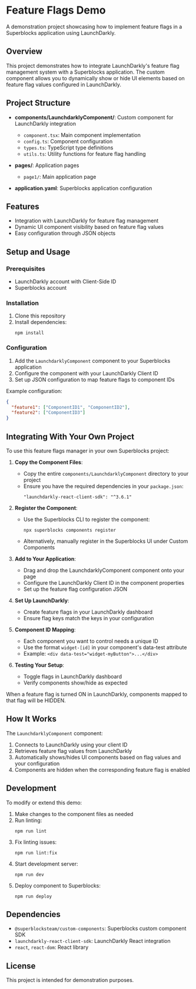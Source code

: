 # Feature Flags Demo

A demonstration project showcasing how to implement feature flags in a Superblocks application using LaunchDarkly.

## Overview

This project demonstrates how to integrate LaunchDarkly's feature flag management system with a Superblocks application. The custom component allows you to dynamically show or hide UI elements based on feature flag values configured in LaunchDarkly.

## Project Structure

- **components/LaunchdarklyComponent/**: Custom component for LaunchDarkly integration
  - `component.tsx`: Main component implementation
  - `config.ts`: Component configuration
  - `types.ts`: TypeScript type definitions
  - `utils.ts`: Utility functions for feature flag handling

- **pages/**: Application pages
  - `page1/`: Main application page

- **application.yaml**: Superblocks application configuration

## Features

- Integration with LaunchDarkly for feature flag management
- Dynamic UI component visibility based on feature flag values
- Easy configuration through JSON objects

## Setup and Usage

### Prerequisites

- LaunchDarkly account with Client-Side ID
- Superblocks account

### Installation

1. Clone this repository
2. Install dependencies:
   ```
   npm install
   ```

### Configuration

1. Add the `LaunchdarklyComponent` component to your Superblocks application
2. Configure the component with your LaunchDarkly Client ID
3. Set up JSON configuration to map feature flags to component IDs

Example configuration:
```json
{
  "feature1": ["ComponentID1", "ComponentID2"],
  "feature2": ["ComponentID3"]
}
```

## Integrating With Your Own Project

To use this feature flags manager in your own Superblocks project:

1. **Copy the Component Files**:
   - Copy the entire `components/LaunchdarklyComponent` directory to your project
   - Ensure you have the required dependencies in your `package.json`:
     ```
     "launchdarkly-react-client-sdk": "^3.6.1"
     ```

2. **Register the Component**:
   - Use the Superblocks CLI to register the component:
     ```
     npx superblocks components register
     ```
   - Alternatively, manually register in the Superblocks UI under Custom Components

3. **Add to Your Application**:
   - Drag and drop the LaunchdarklyComponent component onto your page
   - Configure the LaunchDarkly Client ID in the component properties
   - Set up the feature flag configuration JSON

4. **Set Up LaunchDarkly**:
   - Create feature flags in your LaunchDarkly dashboard
   - Ensure flag keys match the keys in your configuration

5. **Component ID Mapping**:
   - Each component you want to control needs a unique ID
   - Use the format `widget-[id]` in your component's data-test attribute
   - Example: `<div data-test="widget-myButton">...</div>`

6. **Testing Your Setup**:
   - Toggle flags in LaunchDarkly dashboard
   - Verify components show/hide as expected

When a feature flag is turned ON in LaunchDarkly, components mapped to that flag will be HIDDEN.

## How It Works

The `LaunchdarklyComponent` component:
1. Connects to LaunchDarkly using your client ID
2. Retrieves feature flag values from LaunchDarkly
3. Automatically shows/hides UI components based on flag values and your configuration
4. Components are hidden when the corresponding feature flag is enabled

## Development

To modify or extend this demo:

1. Make changes to the component files as needed
2. Run linting:
   ```
   npm run lint
   ```
3. Fix linting issues:
   ```
   npm run lint:fix
   ```
4. Start development server:
   ```
   npm run dev
   ```
5. Deploy component to Superblocks:
   ```
   npm run deploy
   ```

## Dependencies

- `@superblocksteam/custom-components`: Superblocks custom component SDK
- `launchdarkly-react-client-sdk`: LaunchDarkly React integration
- `react`, `react-dom`: React library

## License

This project is intended for demonstration purposes.
